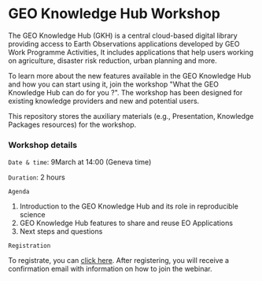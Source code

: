 # GEO Knowledge Hub Workshop

The GEO Knowledge Hub (GKH) is a central cloud-based digital library providing access to
Earth Observations applications developed by GEO Work Programme Activities, It includes
applications that help users working on agriculture, disaster risk reduction, urban planning
and more.

To learn more about the new features available in the GEO Knowledge Hub and how you can start using it, join the workshop "What the GEO Knowledge Hub can do for you ?". The workshop has been designed for existing knowledge providers and new and potential users.

This repository stores the auxiliary materials (e.g., Presentation, Knowledge Packages resources) for the workshop.

### Workshop details

`Date & time`: 9March at 14:00 (Geneva time)

`Duration`: 2 hours

`Agenda`
1. Introduction to the GEO Knowledge Hub and its role in reproducible science
2. GEO Knowledge Hub features to share and reuse EO Applications
3. Next steps and questions

`Registration`

To registrate, you can [click here](https://us02web.zoom.us/webinar/register/WN_rJOVwqlDSi2RpKtBRExnkA). After registering, you will receive a confirmation email with information on how to join the webinar.
